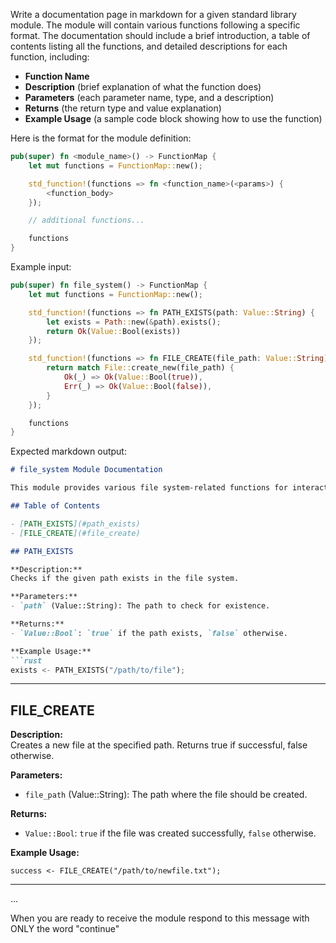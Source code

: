 Write a documentation page in markdown for a given standard library module. The module will contain various functions following a specific format. The documentation should include a brief introduction, a table of contents listing all the functions, and detailed descriptions for each function, including:

- **Function Name**
- **Description** (brief explanation of what the function does)
- **Parameters** (each parameter name, type, and a description)
- **Returns** (the return type and value explanation)
- **Example Usage** (a sample code block showing how to use the function)

Here is the format for the module definition:

```rust
pub(super) fn <module_name>() -> FunctionMap {
    let mut functions = FunctionMap::new();

    std_function!(functions => fn <function_name>(<params>) {
        <function_body>
    });

    // additional functions...

    functions
}
```

Example input:

```rust
pub(super) fn file_system() -> FunctionMap {
    let mut functions = FunctionMap::new();

    std_function!(functions => fn PATH_EXISTS(path: Value::String) {
        let exists = Path::new(&path).exists();
        return Ok(Value::Bool(exists))
    });

    std_function!(functions => fn FILE_CREATE(file_path: Value::String) {
        return match File::create_new(file_path) {
            Ok(_) => Ok(Value::Bool(true)),
            Err(_) => Ok(Value::Bool(false)),
        }
    });

    functions
}
```

Expected markdown output:

```markdown
# file_system Module Documentation

This module provides various file system-related functions for interacting with files and directories.

## Table of Contents

- [PATH_EXISTS](#path_exists)
- [FILE_CREATE](#file_create)

## PATH_EXISTS

**Description:**  
Checks if the given path exists in the file system.

**Parameters:**  
- `path` (Value::String): The path to check for existence.

**Returns:**  
- `Value::Bool`: `true` if the path exists, `false` otherwise.

**Example Usage:**
```rust
exists <- PATH_EXISTS("/path/to/file");
```

---

## FILE_CREATE

**Description:**  
Creates a new file at the specified path. Returns true if successful, false otherwise.

**Parameters:**
- `file_path` (Value::String): The path where the file should be created.

**Returns:**
- `Value::Bool`: `true` if the file was created successfully, `false` otherwise.

**Example Usage:**
```aplang
success <- FILE_CREATE("/path/to/newfile.txt");
```

--- 

...


When you are ready to receive the module respond to this message with ONLY the word "continue"
